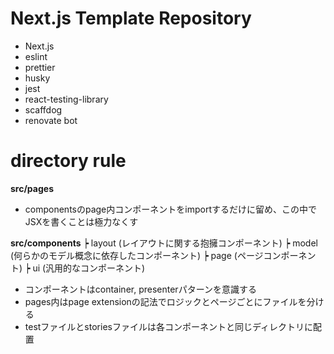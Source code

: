 # Next.js Template Repository
- Next.js
- eslint
- prettier
- husky
- jest
- react-testing-library
- scaffdog
- renovate bot

# directory rule
**src/pages**
- componentsのpage内コンポーネントをimportするだけに留め、この中でJSXを書くことは極力なくす

**src/components**
┝ layout (レイアウトに関する抱擁コンポーネント)
┝ model (何らかのモデル概念に依存したコンポーネント)
┝ page (ページコンポーネント)
┝ ui (汎用的なコンポーネント)

- コンポーネントはcontainer, presenterパターンを意識する
- pages内はpage extensionの記法でロジックとページごとにファイルを分ける
- testファイルとstoriesファイルは各コンポーネントと同じディレクトリに配置